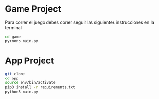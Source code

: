 # Game Project

Para correr el juego debes correr seguir las siguientes instrucciones en la terminal

```sh
cd game
python3 main.py

```

# App Project


```sh
git clone
cd app
source env/bin/activate
pip3 install -r requirements.txt
python3 main.py

```